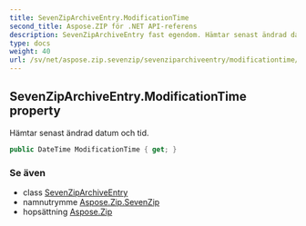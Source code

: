 ```yaml
---
title: SevenZipArchiveEntry.ModificationTime
second_title: Aspose.ZIP för .NET API-referens
description: SevenZipArchiveEntry fast egendom. Hämtar senast ändrad datum och tid.
type: docs
weight: 40
url: /sv/net/aspose.zip.sevenzip/sevenziparchiveentry/modificationtime/
---
```

## SevenZipArchiveEntry.ModificationTime property

Hämtar senast ändrad datum och tid.

```csharp
public DateTime ModificationTime { get; }
```

### Se även

* class [SevenZipArchiveEntry](../)
* namnutrymme [Aspose.Zip.SevenZip](../../sevenziparchiveentry/)
* hopsättning [Aspose.Zip](../../../)


